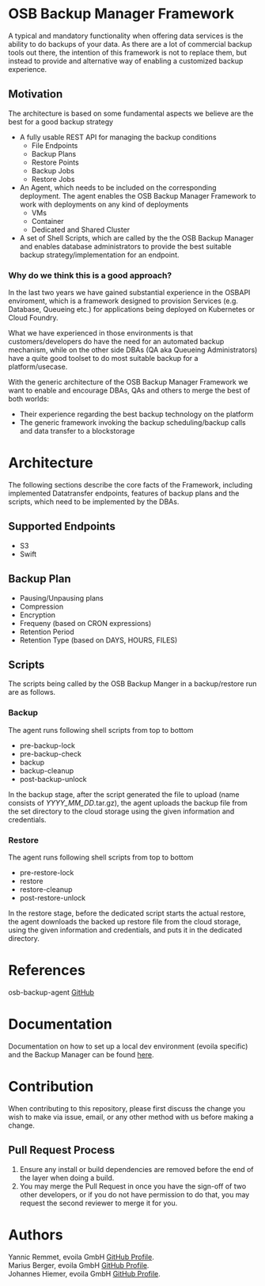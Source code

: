 # OSB Backup Manager Framework
A typical and mandatory functionality when offering data services is the ability to do backups of your
data. As there are a lot of commercial backup tools out there, the intention of this framework is not
to replace them, but instead to provide and alternative way of enabling a customized backup experience.

## Motivation
The architecture is based on some fundamental aspects we believe are the best for a good backup strategy
* A fully usable REST API for managing the backup conditions
  * File Endpoints
  * Backup Plans
  * Restore Points
  * Backup Jobs
  * Restore Jobs
* An Agent, which needs to be included on the corresponding deployment. The agent enables the OSB Backup
Manager Framework to work with deployments on any kind of deployments
  * VMs
  * Container
  * Dedicated and Shared Cluster
* A set of Shell Scripts, which are called by the the OSB Backup Manager and enables database administrators
to provide the best suitable backup strategy/implementation for an endpoint.

### Why do we think this is a good approach?
In the last two years we have gained substantial experience in the OSBAPI enviroment, which is a framework
designed to provision Services (e.g. Database, Queueing etc.) for applications being deployed on Kubernetes
or Cloud Foundry.

What we have experienced in those environments is that customers/developers do have the need for an automated
backup mechanism, while on the other side DBAs (QA aka Queueing Administrators) have a quite good toolset to
do most suitable backup for a platform/usecase.

With the generic architecture of the OSB Backup Manager Framework we want to enable and encourage DBAs, QAs
and others to merge the best of both worlds:
* Their experience regarding the best backup technology on the platform
* The generic framework invoking the backup scheduling/backup calls and data transfer to a blockstorage

# Architecture
The following sections describe the core facts of the Framework, including implemented Datatransfer endpoints,
features of backup plans and the scripts, which need to be implemented by the DBAs.

## Supported Endpoints
* S3
* Swift

## Backup Plan
* Pausing/Unpausing plans
* Compression
* Encryption
* Frequeny (based on CRON expressions)
* Retention Period
* Retention Type (based on DAYS, HOURS, FILES)

## Scripts
The scripts being called by the OSB Backup Manger in a backup/restore run are as follows.
### Backup
The agent runs following shell scripts from top to bottom
* pre-backup-lock
* pre-backup-check
* backup
* backup-cleanup
* post-backup-unlock

In the backup stage, after the script generated the file to upload (name consists of
<host>_YYYY_MM_DD_<dbname>.tar.gz), the agent uploads the backup file from the set directory to the
cloud storage using the given information and credentials.

### Restore
The agent runs following shell scripts from top to bottom
* pre-restore-lock
* restore
* restore-cleanup
* post-restore-unlock

In the restore stage, before the dedicated script starts the actual restore, the agent downloads the
backed up restore file from the cloud storage, using the given information and credentials, and puts
it in the dedicated directory.


# References
osb-backup-agent [GitHub](https://github.com/evoila/osb-backup-agent)

# Documentation
Documentation on how to set up a local dev environment (evoila specific) and the Backup Manager can be found [here](https://github.com/evoila/osb-backup-manager/tree/develop/osb-backup-manager/src/main/documentation/evoila-osb-backup-manager.md).

# Contribution
When contributing to this repository, please first discuss the change you wish to make via issue, email, or any other method with us before making a change.

## Pull Request Process

1. Ensure any install or build dependencies are removed before the end of the layer when doing a build.
2. You may merge the Pull Request in once you have the sign-off of two other developers, or if you do not have permission to do that, you may request the second reviewer to merge it for you.

# Authors
Yannic Remmet, evoila GmbH [GitHub Profile](https://github.com/yremmet).  
Marius Berger, evoila GmbH [GitHub Profile](https://github.com/mberger2015).  
Johannes Hiemer, evoila GmbH [GitHub Profile](https://github.com/jhiemer). 

